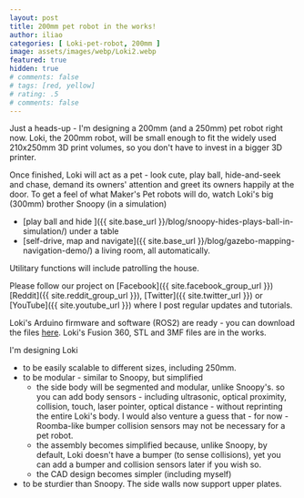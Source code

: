 ```yaml
---
layout: post
title: 200mm pet robot in the works!
author: iliao
categories: [ Loki-pet-robot, 200mm ]
image: assets/images/webp/Loki2.webp
featured: true
hidden: true
# comments: false
# tags: [red, yellow]
# rating: .5
# comments: false
---
```

Just a heads-up - I'm designing a 200mm (and a 250mm) pet robot right now.
Loki, the 200mm robot, will be small enough to fit the widely used 210x250mm
3D print volumes, so you don't have to invest in a bigger 3D printer.

Once finished, Loki will act as a pet - look cute, play ball, hide-and-seek and chase,
demand its owners' attention and greet its owners happily at the door.
To get a feel of what Maker's Pet robots will do, watch Loki's big (300mm) brother
Snoopy (in a simulation)
- [play ball and hide ]({{ site.base_url }}/blog/snoopy-hides-plays-ball-in-simulation/)
under a table
- [self-drive, map and navigate]({{ site.base_url }}/blog/gazebo-mapping-navigation-demo/) a living room, all automatically.

Utilitary functions will include patrolling the house.

Please follow our project on [Facebook]({{ site.facebook_group_url }})
[Reddit]({{ site.reddit_group_url }}), [Twitter]({{ site.twitter_url }}) 
or [YouTube]({{ site.youtube_url }}) where I post regular updates and tutorials.

Loki's Arduino firmware and software (ROS2) are ready - you can download the
files [here](https://github.com/makerspet/makerspet_loki).
Loki's Fusion 360, STL and 3MF files are in the works.

I'm designing Loki
- to be easily scalable to different sizes, including 250mm.
- to be modular - similar to Snoopy, but simplified
  - the side body will be segmented and modular, unlike Snoopy's.
  so you can add body sensors - including ultrasonic, optical proximity,
  collision, touch, laser pointer, optical distance - without reprinting
  the entire Loki's body. I would also venture a guess that - for now -
  Roomba-like bumper collision sensors may not be necessary for a pet
  robot.
  - the assembly becomes simplified because, unlike Snoopy, by default,
  Loki doesn't have a bumper (to sense collisions), yet you can add
  a bumper and collision sensors later if you wish so.
  - the CAD design becomes simpler (including myself)
- to be sturdier than Snoopy. The side walls now support upper plates.

